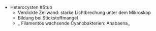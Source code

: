 - Heterocysten #Stub
    - Verdickte Zellwand: starke Lichtbrechung unter dem Mikroskop
    - Bildung bei Stickstoffmangel
    -  _ Filamentös wachsende Cyanobakterien: Anabaena_ 
